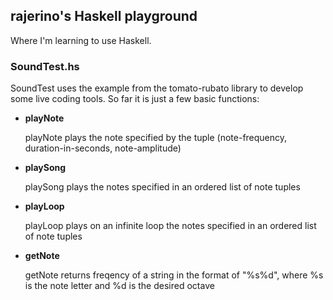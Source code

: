 ## rajerino's Haskell playground

Where I'm learning to use Haskell.

### SoundTest.hs

SoundTest uses the example from the tomato-rubato library to develop some live coding tools. So far it is just a few basic functions:
* **playNote**

	playNote plays the note specified by the tuple (note-frequency, duration-in-seconds, note-amplitude) 

* **playSong**

	playSong plays the notes specified in an ordered list of note tuples

* **playLoop**

	playLoop plays on an infinite loop the notes specified in an ordered list of note tuples

* **getNote**

	getNote returns freqency of a string in the format of "%s%d", where %s is the note letter and %d is the desired octave

